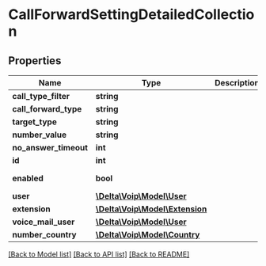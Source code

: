 # CallForwardSettingDetailedCollection

## Properties
Name | Type | Description | Notes
------------ | ------------- | ------------- | -------------
**call_type_filter** | **string** |  | 
**call_forward_type** | **string** |  | 
**target_type** | **string** |  | [optional] 
**number_value** | **string** |  | [optional] 
**no_answer_timeout** | **int** |  | 
**id** | **int** |  | [optional] 
**enabled** | **bool** |  | [default to false]
**user** | [**\Delta\Voip\Model\User**](User.md) |  | [optional] 
**extension** | [**\Delta\Voip\Model\Extension**](Extension.md) |  | [optional] 
**voice_mail_user** | [**\Delta\Voip\Model\User**](User.md) |  | [optional] 
**number_country** | [**\Delta\Voip\Model\Country**](Country.md) |  | [optional] 

[[Back to Model list]](../README.md#documentation-for-models) [[Back to API list]](../README.md#documentation-for-api-endpoints) [[Back to README]](../README.md)



